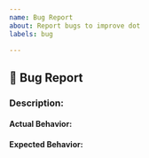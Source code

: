 ```yaml
---
name: Bug Report
about: Report bugs to improve dot
labels: bug

---
```


## :bug: Bug Report

<!-- Note: Remove sections from the template that are not relevant to the issue. -->

### Description:

#### Actual Behavior:

<!-- A clear and concise description of what the bug is. -->

#### Expected Behavior:

<!-- A clear and concise description of what you expected to happen. -->
